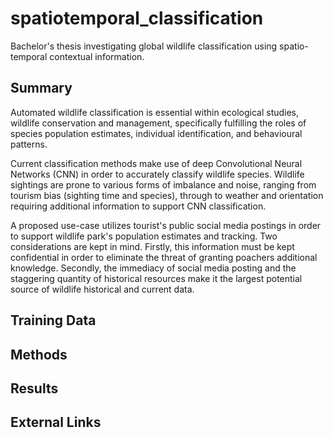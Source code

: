 # spatiotemporal_classification
Bachelor's thesis investigating global wildlife classification using spatio-temporal contextual information.

## Summary
Automated wildlife classification is essential within ecological studies, wildlife conservation and management, specifically fulfilling the roles of species population estimates, individual identification, and behavioural patterns.

Current classification methods make use of deep Convolutional Neural Networks (CNN) in order to accurately classify wildlife species.
Wildlife sightings are prone to various forms of imbalance and noise, ranging from tourism bias (sighting time and species), through to weather and orientation requiring additional information to support CNN classification.

A proposed use-case utilizes tourist's public social media postings in order to support wildlife park's population estimates and tracking. 
Two considerations are kept in mind. Firstly, this information must be kept confidential in order to eliminate the threat of granting poachers additional knowledge. 
Secondly, the immediacy of social media posting and the staggering quantity of historical resources make it the largest potential source of wildlife historical and current data.
## Training Data

## Methods

## Results

## External Links